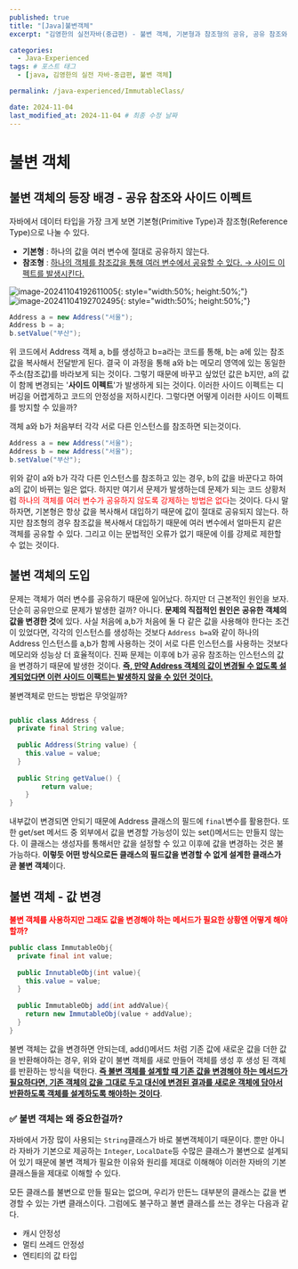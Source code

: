 ```yaml
---
published: true
title: "[Java]불변객체"
excerpt: "김영한의 실전자바(중급편) - 불변 객체, 기본형과 참조형의 공유, 공유 참조와 사이드 이펙트"

categories:
  - Java-Experienced
tags: # 포스트 태그
  - [java, 김영한의 실전 자바-중급편, 불변 객체] 

permalink: /java-experienced/ImmutableClass/

date: 2024-11-04
last_modified_at: 2024-11-04 # 최종 수정 날짜
---
```


# 불변 객체

## 불변 객체의 등장 배경 - 공유 참조와 사이드 이펙트

자바에서 데이터 타입을 가장 크게 보면 기본형(Primitive Type)과 참조형(Reference Type)으로 나눌 수 있다. 

- **기본형** : 하나의 값을 여러 변수에 절대로 공유하지 않는다.
- **참조형** : <u>하나의 객체를 참조값을 통해 여러 변수에서 공유할 수 있다. → 사이드 이펙트를 발생시킨다.</u>

![image-20241104192611005]({{site.url}}/images/2024-11-05-java-experienced-immutable/image-20241104192611005.png){: style="width:50%; height:50%;"}![image-20241104192702495]({{site.url}}/images/2024-11-05-java-experienced-immutable/image-20241104192702495.png){: style="width:50%; height:50%;"}
```java
Address a = new Address("서울");
Address b = a;
b.setValue("부산");
```

위 코드에서 Address 객체 a, b를 생성하고 b=a라는 코드를 통해, b는 a에 있는 참조값을 복사해서 전달받게 된다. 결국 이 과정을 통해 a와 b는 메모리 영역에 있는 동일한 주소(참조값)를 바라보게 되는 것이다. 그렇기 때문에 바꾸고 싶었던 값은 b지만, a의 값이 함께 변경되는 '**사이드 이펙트**'가 발생하게 되는 것이다. 이러한 사이드 이펙트는 디버깅을 어렵게하고 코드의 안정성을 저하시킨다. 그렇다면 어떻게 이러한 사이드 이펙트를 방지할 수 있을까?

객체 a와 b가 처음부터 각각 서로 다른 인스턴스를 참조하면 되는것이다.

```java
Address a = new Address("서울");
Address b = new Address("서울");
b.setValue("부산");
```

위와 같이 a와 b가 각각 다른 인스턴스를 참조하고 있는 경우, b의 값을 바꾼다고 하여 a의 값이 바뀌는 일은 없다. 하지만 여기서 문제가 발생하는데 문제가 되는 코드 상황처럼 <span style="color:red">하나의 객체를 여러 변수가 공유하지 않도록 강제하는 방법은 없다</span>는 것이다. 다시 말하자면, 기본형은 항상 값을 복사해서 대입하기 때문에 값이 절대로 공유되지 않는다. 하지만 참조형의 경우 참조값을 복사해서 대입하기 때문에 여러 변수에서 얼마든지 같은 객체를 공유할 수 있다. 그리고 이는 문법적인 오류가 없기 때문에 이를 강제로 제한할 수 없는 것이다. 

## 불변 객체의 도입 

문제는 객체가 여러 변수를 공유하기 때문에 일어났다. 하지만 더 근본적인 원인을 보자. 단순히 공유만으로 문제가 발생한 걸까? 아니다. **문제의 직접적인 원인은 공유한 객체의 값을 변경한 것**에 있다. 사실 처음에 a,b가 처음에 둘 다 같은 값을 사용해야 한다는 조건이 있었다면, 각각의 인스턴스를 생성하는 것보다 `Address b=a`와 같이 하나의 Address 인스턴스를 a,b가 함께 사용하는 것이 서로 다른 인스턴스를 사용하는 것보다 메모리와 성능상 더 효율적이다. 진짜 문제는 이후에 b가 공유 참조하는 인스턴스의 값을 변경하기 때문에 발생한 것이다. <u>**즉, 만약 Address 객체의 값이 변경될 수 없도록 설계되었다면 이런 사이드 이팩트는 발생하지 않을 수 있던 것이다.**</u> 

불변객체로 만드는 방법은 무엇일까?

```java

public class Address {
  private final String value;
  
  public Address(String value) {
    this.value = value;
  }
  
  public String getValue() {
		return value;
	}
}
```

내부값이 변경되면 안되기 때문에 Address 클래스의 필드에 `final`변수를 활용한다. 또한 get/set 메서드 중 외부에서 값을 변경할 가능성이 있는 set()메서드는 만들지 않는다. 이 클래스는 생성자를 통해서만 값을 설정할 수 있고 이후에 값을 변경하는 것은 불가능하다. **이렇듯 어떤 방식으로든 클래스의 필드값을 변경할 수 없게 설계한 클래스가 곧 불변 객체**이다.

## 불변 객체 - 값 변경

**<span style="color:red">불변 객체를 사용하지만 그래도 값을 변경해야 하는 메서드가 필요한 상황엔 어떻게 해야할까?</span>**

```java
public class ImmutableObj{
  private final int value;
  
  public InnutableObj(int value){
    this.value = value;
  }
  
  public ImmutableObj add(int addValue){
   	return new ImmutableObj(value + addValue);	
  }
}
```

불변 객체는 값을 변경하면 안되는데, add()메서드 처럼 기존 값에 새로운 값을 더한 값을 반환해야하는 경우, 위와 같이 불변 객체를 새로 만들어 객체를 생성 후 생성 된 객체를 반환하는 방식을 택한다. **<u>즉 불변 객체를 설계할 때 기존 값을 변경해야 하는 메서드가 필요하다면, 기존 객체의 값을 그대로 두고 대신에 변경된 결과를 새로운 객체에 담아서 반환하도록 객체를 설계하도록 해야하는 것이다</u>**.

### ✅ 불변 객체는 왜 중요한걸까?

자바에서 가장 많이 사용되는 `String`클래스가 바로 불변객체이기 때문이다. 뿐만 아니라 자바가 기본으로 제공하는 `Integer`, `LocalDate`등 수많은 클래스가 불변으로 설계되어 있기 때문에 불변 객체가 필요한 이유와 원리를 제대로 이해해야 이러한 자바의 기본 클래스들을 제대로 이해할 수 있다. 

모든 클래스를 불변으로 만들 필요는 없으며, 우리가 만든느 대부분의 클래스는 값을 변경할 수 있는 가변 클래스이다. 그럼에도 불구하고 불변 클래스를 쓰는 경우는 다음과 같다. 

* 캐시 안정성
* 멀티 쓰레드 안정성
* 엔티티의 값 타입 



